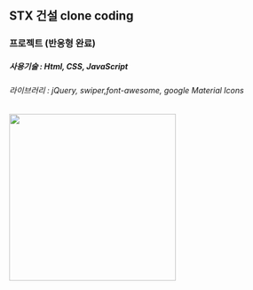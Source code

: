 ## STX 건설 clone coding

### 프로젝트 (반응형 완료)

##### 사용기술 : Html, CSS, JavaScript
###### 라이브러리 : jQuery, swiper,font-awesome, google Material Icons

<img src="https://user-images.githubusercontent.com/107607247/196369669-f135e543-4337-49ed-98f1-7e4fa6fd7890.png"  width="300px">

